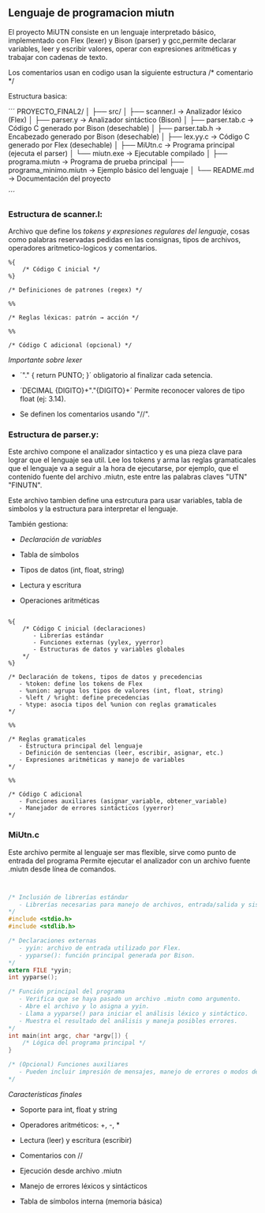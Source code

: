 ## Lenguaje de programacion miutn
El proyecto MiUTN consiste en un lenguaje interpretado básico, implementado con Flex (lexer) 
y Bison (parser) y gcc,permite declarar variables, leer y escribir valores, 
operar con expresiones aritméticas y trabajar con cadenas de texto.

Los comentarios usan en codigo usan la siguiente estructura /* comentario */

Estructura basica:

´´´
PROYECTO_FINAL2/
│
├── src/
│   ├── scanner.l          → Analizador léxico (Flex)
│   ├── parser.y           → Analizador sintáctico (Bison)
│   ├── parser.tab.c       → Código C generado por Bison (desechable)
│   ├── parser.tab.h       → Encabezado generado por Bison (desechable)
│   ├── lex.yy.c           → Código C generado por Flex (desechable)
│   ├── MiUtn.c            → Programa principal (ejecuta el parser)
│   └── miutn.exe          → Ejecutable compilado
│
├── programa.miutn         → Programa de prueba principal
├── programa_minimo.miutn  → Ejemplo básico del lenguaje
│
└── README.md              → Documentación del proyecto


´´´

### Estructura de scanner.l:

Archivo que define los *tokens y expresiones regulares del lenguaje*, cosas como
palabras reservadas pedidas en las consignas, tipos de archivos, 
operadores aritmetico-logicos y comentarios.

```lexer
%{
    /* Código C inicial */
%}

/* Definiciones de patrones (regex) */

%%

/* Reglas léxicas: patrón → acción */

%%

/* Código C adicional (opcional) */

```
*Importante sobre lexer*

- ´"." { return PUNTO; }´ obligatorio al finalizar cada setencia.

- ´DECIMAL {DIGITO}+"."{DIGITO}+´ Permite reconocer valores de tipo float (ej: 3.14).

- Se definen los comentarios usando "//".

### Estructura de parser.y:

Este archivo compone el analizador sintactico y es una pieza clave para lograr
que el lenguaje sea util. Lee los tokens y arma las reglas gramaticales
que el lenguaje va a seguir a la hora de ejecutarse, por ejemplo, que el contenido fuente 
del archivo .miutn, este entre las palabras claves "UTN" "FINUTN".

Este archivo tambien define una estrcutura para usar variables, tabla de simbolos
y la estructura para interpretar el lenguaje.

También gestiona:

- *Declaración de variables*

- Tabla de símbolos

- Tipos de datos (int, float, string)

- Lectura y escritura

- Operaciones aritméticas

```parser

%{
    /* Código C inicial (declaraciones)
       - Librerías estándar
       - Funciones externas (yylex, yyerror)
       - Estructuras de datos y variables globales
    */
%}

/* Declaración de tokens, tipos de datos y precedencias
   - %token: define los tokens de Flex
   - %union: agrupa los tipos de valores (int, float, string)
   - %left / %right: define precedencias
   - %type: asocia tipos del %union con reglas gramaticales
*/

%%

/* Reglas gramaticales
   - Estructura principal del lenguaje
   - Definición de sentencias (leer, escribir, asignar, etc.)
   - Expresiones aritméticas y manejo de variables
*/

%%

/* Código C adicional
   - Funciones auxiliares (asignar_variable, obtener_variable)
   - Manejador de errores sintácticos (yyerror)
*/

```


### MiUtn.c

Este archivo permite al lenguaje ser mas flexible, sirve como punto de entrada 
del programa Permite ejecutar el analizador con un archivo fuente .miutn desde línea de comandos.

```c


/* Inclusión de librerías estándar
   - Librerías necesarias para manejo de archivos, entrada/salida y sistema.
*/
#include <stdio.h>
#include <stdlib.h>

/* Declaraciones externas
   - yyin: archivo de entrada utilizado por Flex.
   - yyparse(): función principal generada por Bison.
*/
extern FILE *yyin;
int yyparse();

/* Función principal del programa
   - Verifica que se haya pasado un archivo .miutn como argumento.
   - Abre el archivo y lo asigna a yyin.
   - Llama a yyparse() para iniciar el análisis léxico y sintáctico.
   - Muestra el resultado del análisis y maneja posibles errores.
*/
int main(int argc, char *argv[]) {
    /* Lógica del programa principal */
}

/* (Opcional) Funciones auxiliares
   - Pueden incluir impresión de mensajes, manejo de errores o modos de depuración.
*/

```

*Características finales*

- Soporte para int, float y string

- Operadores aritméticos: +, -, *

- Lectura (leer) y escritura (escribir)

- Comentarios con //

- Ejecución desde archivo .miutn

- Manejo de errores léxicos y sintácticos

- Tabla de símbolos interna (memoria básica)